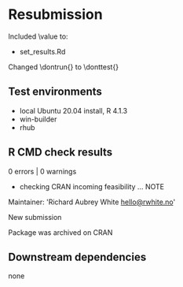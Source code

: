 # Resubmission

Included \\value to:
* set_results.Rd

Changed \\dontrun{} to \\donttest{}

## Test environments

* local Ubuntu 20.04 install, R 4.1.3
* win-builder
* rhub

## R CMD check results

0 errors | 0 warnings

* checking CRAN incoming feasibility ... NOTE

Maintainer: 'Richard Aubrey White <hello@rwhite.no>'
  
New submission

Package was archived on CRAN

## Downstream dependencies

none
